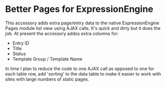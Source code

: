 Better Pages for ExpressionEngine
=========================

This accessory adds extra page/entry data to the native ExpressionEngine Pages module list view using AJAX calls. It's quick and dirty but it does the job. At present the accessory addss extra columns for:

* Entry ID
* Title
* Status
* Template Group / Template Name

In time I plan to reduce the code to one AJAX call as opposed to one for each table row, add 'sorting' to the data table to make it easier to work with sites with large numbers of static pages.

